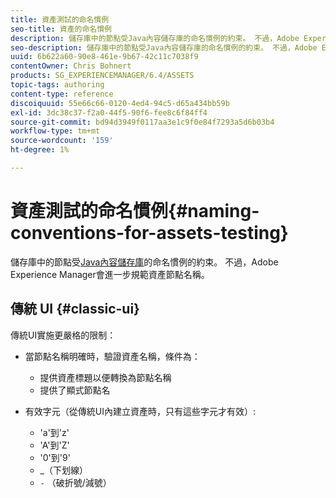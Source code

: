 ```yaml
---
title: 資產測試的命名慣例
seo-title: 資產的命名慣例
description: 儲存庫中的節點受Java內容儲存庫的命名慣例的約束。 不過，Adobe Experience Manager會進一步規範資產節點名稱。
seo-description: 儲存庫中的節點受Java內容儲存庫的命名慣例的約束。 不過，Adobe Experience Manager會進一步規範資產節點名稱。
uuid: 6b622a60-90e8-461e-9b67-42c11c7038f9
contentOwner: Chris Bohnert
products: SG_EXPERIENCEMANAGER/6.4/ASSETS
topic-tags: authoring
content-type: reference
discoiquuid: 55e66c66-0120-4ed4-94c5-d65a434bb59b
exl-id: 3dc38c37-f2a0-44f5-90f6-fee8c6f84ff4
source-git-commit: bd94d3949f0117aa3e1c9f0e84f7293a5d6b03b4
workflow-type: tm+mt
source-wordcount: '159'
ht-degree: 1%

---
```


# 資產測試的命名慣例{#naming-conventions-for-assets-testing}

儲存庫中的節點受[Java內容儲存庫](/help/sites-developing/the-basics.md#java-content-repository)的命名慣例的約束。 不過，Adobe Experience Manager會進一步規範資產節點名稱。

## 傳統 UI {#classic-ui}

傳統UI實施更嚴格的限制：

* 當節點名稱明確時，驗證資產名稱，條件為：

   * 提供資產標題以便轉換為節點名稱
   * 提供了顯式節點名

* 有效字元（從傳統UI內建立資產時，只有這些字元才有效）:

   * &#39;a&#39;到&#39;z&#39;
   * &#39;A&#39;到&#39;Z&#39;
   * &#39;0&#39;到&#39;9&#39;
   * _（下划線）
   * `-` （破折號/減號）
